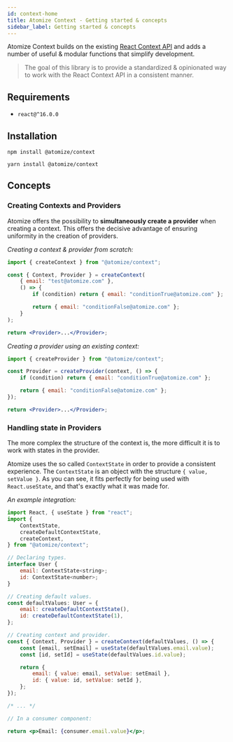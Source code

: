```yaml
---
id: context-home
title: Atomize Context - Getting started & concepts
sidebar_label: Getting started & concepts
---
```


Atomize Context builds on the existing <ins>[React Context API](https://reactjs.org/docs/context.html)</ins> and adds a number of useful & modular functions that simplify development.

> The goal of this library is to provide a standardized & opinionated way to work with the React Context API in a consistent manner.

## Requirements

-   `react@^16.0.0`

## Installation

```text
npm install @atomize/context
```

```text
yarn install @atomize/context
```

## Concepts

### Creating Contexts and Providers

Atomize offers the possibility to **simultaneously create a provider** when creating a context. This offers the decisive advantage of ensuring uniformity in the creation of providers.

_Creating a context & provider from scratch:_

```jsx
import { createContext } from "@atomize/context";

const { Context, Provider } = createContext(
    { email: "test@atomize.com" },
    () => {
        if (condition) return { email: "conditionTrue@atomize.com" };

        return { email: "conditionFalse@atomize.com" };
    }
);

return <Provider>...</Provider>;
```

_Creating a provider using an existing context:_

```jsx
import { createProvider } from "@atomize/context";

const Provider = createProvider(context, () => {
    if (condition) return { email: "conditionTrue@atomize.com" };

    return { email: "conditionFalse@atomize.com" };
});

return <Provider>...</Provider>;
```

### Handling state in Providers

The more complex the structure of the context is, the more difficult it is to work with states in the provider.

Atomize uses the so called `ContextState` in order to provide a consistent experience. The `ContextState` is an object with the structure `{ value, setValue }`. As you can see, it fits perfectly for being used with `React.useState`, and that's exactly what it was made for.

_An example integration:_

```jsx
import React, { useState } from "react";
import {
    ContextState,
    createDefaultContextState,
    createContext,
} from "@atomize/context";

// Declaring types.
interface User {
    email: ContextState<string>;
    id: ContextState<number>;
}

// Creating default values.
const defaultValues: User = {
    email: createDefaultContextState(),
    id: createDefaultContextState(1),
};

// Creating context and provider.
const { Context, Provider } = createContext(defaultValues, () => {
    const [email, setEmail] = useState(defaultValues.email.value);
    const [id, setId] = useState(defaultValues.id.value);

    return {
        email: { value: email, setValue: setEmail },
        id: { value: id, setValue: setId },
    };
});

/* ... */

// In a consumer component:

return <p>Email: {consumer.email.value}</p>;
```

